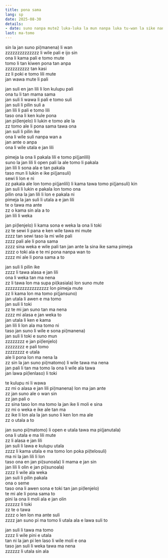 ```yaml
---
title: pona sama
lang: sp
date: 2025-08-30
details:
- date: suno nanpa mute2 luka-luka la mun nanpa luka tu-wan la sike nanpa owe mute2 luka
last: ma-tomo
---
```


sin la jan suno pi(manena) li wan  
zzzzzzzzzzzzzz li wile pali e ijo sin  
ona li kama pali e tomo mute  
tomo li tan kiwen pona tan anpa  
zzzzzzzzzz tan kasi  
zz li poki e tomo lili mute  
jan wawa mute li pali

jan suli en jan lili li lon kulupu pali  
ona tu li tan mama sama  
jan suli li wawa li pali e tomo suli  
jan suli li pilin suli a  
jan lili li pali e tomo lili  
taso ona li ken kule pona  
jan pi(lenjelo) li lukin e tomo ale la  
zz tomo ale li pona sama tawa ona  
jan suli li pilin ike  
ona li wile suli nanpa wan a  
jan ante o anpa  
ona li wile utala e jan lili

pimeja la ona li pakala lili e tomo pi(janlili)  
suno la jan lili li open pali la ale tomo li pakala  
jan lili li sona ala e tan pakala  
taso mun li lukin e ike pi(jansuli)  
sewi li lon e ni  
zz pakala ale lon tomo pi(janlili) li kama tawa tomo pi(jansuli) kin  
jan suli li lukin e pakala lon tomo ona  
pilin ona la jan lili li lon e pakala ni  
pimeja la jan suli li utala a e jan lili  
te o tawa ma ante  
zz o kama sin ala a to  
jan lili li weka

jan pi(lenjelo) li kama sona e weka la ona li toki  
zz te sewi li pana e ken wile tawa mi mute  
zzzz tan sewi taso la mi wile pali  
zzzz pali ale li pona sama  
zzzz sina weka e wile pali tan jan ante la sina ike sama pimeja  
zzzz o toki ala e te mi pona nanpa wan to  
zzzz mi ale li pona sama a to

jan suli li pilin ike  
zzzz li tawa alasa e jan lili  
ona li weka tan ma nena  
zz li tawa lon ma supa pi(kasiala) lon suno mute  
zzzzzzzzzzzzzzzzzz lon pimeja mute  
zz li kama lon ma tomo pi(jansuno)  
jan utala li awen e ma tomo  
jan suli li toki  
zz te mi jan suno tan ma nena  
zzzz mi alasa e jan weka to  
jan utala li ken e kama  
jan lili li lon ala ma tomo ni  
taso jan suno li wile e sona pi(manena)  
jan suli li toki e suno mun  
zzzzzzzz e jan pi(lenjelo)  
zzzzzzzz e pali tomo  
zzzzzzzz e utala  
ale li pona lon ma nena la  
zz sin la jan suno pi(matomo) li wile tawa ma nena  
jan pali li tan ma tomo la ona li wile ala tawa  
jan lawa pi(lenlaso) li toki

te kulupu ni li wawa  
zz mi o alasa e jan lili pi(manena) lon ma jan ante  
zz jan suno ale o wan sin  
zz jan pali o  
zz sina taso lon ma tomo la jan ike li moli e sina  
zz mi o weka e ike ale tan ma  
zz ike li lon ala la jan suno li ken lon ma ale  
zz o utala a to

jan suno pi(matomo) li open e utala tawa ma pi(janutala)  
ona li utala e ma lili mute  
zz li alasa e jan lili  
jan suli li lawa e kulupu utala  
zzzz li kama utala e ma tomo lon poka pi(telosuli)  
ma ni la jan lili li lon  
taso ona en jan pi(sunoala) li mama e jan sin  
jan lili li olin e jan pi(sunoala)  
zzzz li wile ala weka  
jan suli li pilin pakala  
ona o seme  
taso ona li awen sona e toki tan jan pi(lenjelo)  
te mi ale li pona sama to  
pini la ona li moli ala e jan olin  
zzzzzz li toki  
zz te o tawa  
zzzz o len lon ma ante suli  
zzzz jan suno pi ma tomo li utala ala e lawa suli to

jan suli li tawa ma tomo  
zzzz li wile pini e utala  
tan ni la jan pi len laso li wile moli e ona  
taso jan suli li weka tawa ma nena  
zzzzzz li utala sin ala